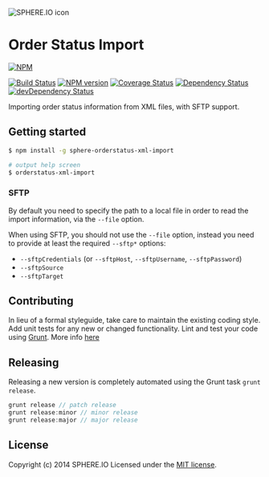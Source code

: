 ![SPHERE.IO icon](https://admin.sphere.io/assets/images/sphere_logo_rgb_long.png)

# Order Status Import

[![NPM](https://nodei.co/npm/sphere-orderstatus-xml-import.png?downloads=true)](https://www.npmjs.org/package/sphere-orderstatus-xml-import)

[![Build Status](https://secure.travis-ci.org/sphereio/sphere-orderstatus-xml-import.png?branch=master)](http://travis-ci.org/sphereio/sphere-orderstatus-xml-import) [![NPM version](https://badge.fury.io/js/sphere-orderstatus-xml-import.png)](http://badge.fury.io/js/sphere-orderstatus-xml-import) [![Coverage Status](https://coveralls.io/repos/sphereio/sphere-orderstatus-xml-import/badge.png)](https://coveralls.io/r/sphereio/sphere-orderstatus-xml-import) [![Dependency Status](https://david-dm.org/sphereio/sphere-orderstatus-xml-import.png?theme=shields.io)](https://david-dm.org/sphereio/sphere-orderstatus-xml-import) [![devDependency Status](https://david-dm.org/sphereio/sphere-orderstatus-xml-import/dev-status.png?theme=shields.io)](https://david-dm.org/sphereio/sphere-orderstatus-xml-import#info=devDependencies)

Importing order status information from XML files, with SFTP support.

## Getting started

```bash
$ npm install -g sphere-orderstatus-xml-import

# output help screen
$ orderstatus-xml-import
```

### SFTP
By default you need to specify the path to a local file in order to read the import information, via the `--file` option.

When using SFTP, you should not use the `--file` option, instead you need to provide at least the required `--sftp*` options:
- `--sftpCredentials` (or `--sftpHost`, `--sftpUsername`, `--sftpPassword`)
- `--sftpSource`
- `--sftpTarget`

## Contributing
In lieu of a formal styleguide, take care to maintain the existing coding style. Add unit tests for any new or changed functionality. Lint and test your code using [Grunt](http://gruntjs.com/).
More info [here](CONTRIBUTING.md)

## Releasing
Releasing a new version is completely automated using the Grunt task `grunt release`.

```javascript
grunt release // patch release
grunt release:minor // minor release
grunt release:major // major release
```

## License
Copyright (c) 2014 SPHERE.IO
Licensed under the [MIT license](LICENSE-MIT).
